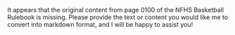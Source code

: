 It appears that the original content from page 0100 of the NFHS Basketball Rulebook is missing. Please provide the text or content you would like me to convert into markdown format, and I will be happy to assist you!